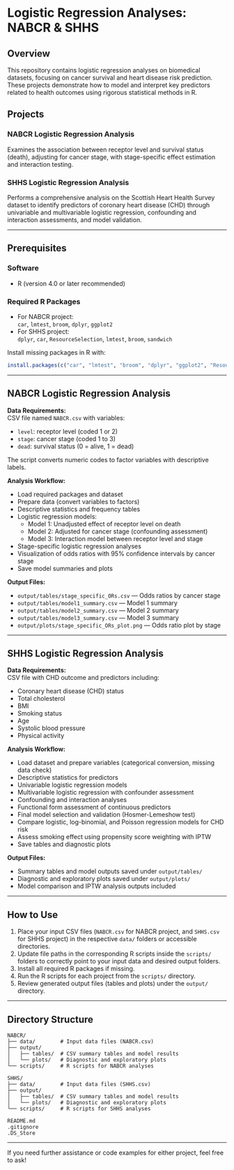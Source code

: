 # Logistic Regression Analyses: NABCR & SHHS 

## Overview
This repository contains logistic regression analyses on biomedical datasets, focusing on cancer survival and heart disease risk prediction. These projects demonstrate how to model and interpret key predictors related to health outcomes using rigorous statistical methods in R.

## Projects

### NABCR Logistic Regression Analysis
Examines the association between receptor level and survival status (death), adjusting for cancer stage, with stage-specific effect estimation and interaction testing.

### SHHS Logistic Regression Analysis
Performs a comprehensive analysis on the Scottish Heart Health Survey dataset to identify predictors of coronary heart disease (CHD) through univariable and multivariable logistic regression, confounding and interaction assessments, and model validation.

---

## Prerequisites

### Software
- R (version 4.0 or later recommended)

### Required R Packages
- For NABCR project:  
  `car`, `lmtest`, `broom`, `dplyr`, `ggplot2`  
- For SHHS project:  
  `dplyr`, `car`, `ResourceSelection`, `lmtest`, `broom`, `sandwich`

Install missing packages in R with:

```r
install.packages(c("car", "lmtest", "broom", "dplyr", "ggplot2", "ResourceSelection", "sandwich"))
```

---

## NABCR Logistic Regression Analysis

**Data Requirements:**  
CSV file named `NABCR.csv` with variables:

- `level`: receptor level (coded 1 or 2)  
- `stage`: cancer stage (coded 1 to 3)  
- `dead`: survival status (0 = alive, 1 = dead)  

The script converts numeric codes to factor variables with descriptive labels.

**Analysis Workflow:**

- Load required packages and dataset  
- Prepare data (convert variables to factors)  
- Descriptive statistics and frequency tables  
- Logistic regression models:  
  - Model 1: Unadjusted effect of receptor level on death  
  - Model 2: Adjusted for cancer stage (confounding assessment)  
  - Model 3: Interaction model between receptor level and stage  
- Stage-specific logistic regression analyses  
- Visualization of odds ratios with 95% confidence intervals by cancer stage  
- Save model summaries and plots  

**Output Files:**

- `output/tables/stage_specific_ORs.csv` — Odds ratios by cancer stage  
- `output/tables/model1_summary.csv` — Model 1 summary  
- `output/tables/model2_summary.csv` — Model 2 summary  
- `output/tables/model3_summary.csv` — Model 3 summary  
- `output/plots/stage_specific_ORs_plot.png` — Odds ratio plot by stage  

---

## SHHS Logistic Regression Analysis

**Data Requirements:**  
CSV file with CHD outcome and predictors including:

- Coronary heart disease (CHD) status  
- Total cholesterol  
- BMI  
- Smoking status  
- Age  
- Systolic blood pressure  
- Physical activity  

**Analysis Workflow:**

- Load dataset and prepare variables (categorical conversion, missing data check)  
- Descriptive statistics for predictors  
- Univariable logistic regression models  
- Multivariable logistic regression with confounder assessment  
- Confounding and interaction analyses  
- Functional form assessment of continuous predictors  
- Final model selection and validation (Hosmer-Lemeshow test)  
- Compare logistic, log-binomial, and Poisson regression models for CHD risk  
- Assess smoking effect using propensity score weighting with IPTW  
- Save tables and diagnostic plots  

**Output Files:**

- Summary tables and model outputs saved under `output/tables/`  
- Diagnostic and exploratory plots saved under `output/plots/`  
- Model comparison and IPTW analysis outputs included  

---

## How to Use

1. Place your input CSV files (`NABCR.csv` for NABCR project, and `SHHS.csv` for SHHS project) in the respective `data/` folders or accessible directories.  
2. Update file paths in the corresponding R scripts inside the `scripts/` folders to correctly point to your input data and desired output folders.  
3. Install all required R packages if missing.  
4. Run the R scripts for each project from the `scripts/` directory.  
5. Review generated output files (tables and plots) under the `output/` directory.  

---

## Directory Structure

```
NABCR/
├── data/        # Input data files (NABCR.csv)
├── output/
│   ├── tables/  # CSV summary tables and model results
│   └── plots/   # Diagnostic and exploratory plots
└── scripts/     # R scripts for NABCR analyses

SHHS/
├── data/        # Input data files (SHHS.csv)
├── output/
│   ├── tables/  # CSV summary tables and model results
│   └── plots/   # Diagnostic and exploratory plots
└── scripts/     # R scripts for SHHS analyses

README.md
.gitignore
.DS_Store

```


---

If you need further assistance or code examples for either project, feel free to ask!

